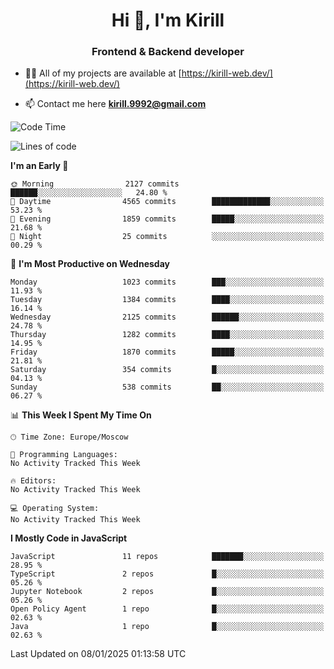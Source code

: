 <h1 align="center">Hi 👋, I'm Kirill</h1>
<h3 align="center">Frontend & Backend developer</h3>

- 👨‍💻 All of my projects are available at [https://kirill-web.dev/](https://kirill-web.dev/)

- 📫 Contact me here **kirill.9992@gmail.com**











<!--START_SECTION:waka-->
![Code Time](http://img.shields.io/badge/Code%20Time-2%2C088%20hrs%2036%20mins-blue)

![Lines of code](https://img.shields.io/badge/From%20Hello%20World%20I%27ve%20Written-5.3%20million%20lines%20of%20code-blue)

**I'm an Early 🐤** 

```text
🌞 Morning                2127 commits        ██████░░░░░░░░░░░░░░░░░░░   24.80 % 
🌆 Daytime                4565 commits        █████████████░░░░░░░░░░░░   53.23 % 
🌃 Evening                1859 commits        █████░░░░░░░░░░░░░░░░░░░░   21.68 % 
🌙 Night                  25 commits          ░░░░░░░░░░░░░░░░░░░░░░░░░   00.29 % 
```
📅 **I'm Most Productive on Wednesday** 

```text
Monday                   1023 commits        ███░░░░░░░░░░░░░░░░░░░░░░   11.93 % 
Tuesday                  1384 commits        ████░░░░░░░░░░░░░░░░░░░░░   16.14 % 
Wednesday                2125 commits        ██████░░░░░░░░░░░░░░░░░░░   24.78 % 
Thursday                 1282 commits        ████░░░░░░░░░░░░░░░░░░░░░   14.95 % 
Friday                   1870 commits        █████░░░░░░░░░░░░░░░░░░░░   21.81 % 
Saturday                 354 commits         █░░░░░░░░░░░░░░░░░░░░░░░░   04.13 % 
Sunday                   538 commits         ██░░░░░░░░░░░░░░░░░░░░░░░   06.27 % 
```


📊 **This Week I Spent My Time On** 

```text
🕑︎ Time Zone: Europe/Moscow

💬 Programming Languages: 
No Activity Tracked This Week

🔥 Editors: 
No Activity Tracked This Week

💻 Operating System: 
No Activity Tracked This Week
```

**I Mostly Code in JavaScript** 

```text
JavaScript               11 repos            ███████░░░░░░░░░░░░░░░░░░   28.95 % 
TypeScript               2 repos             █░░░░░░░░░░░░░░░░░░░░░░░░   05.26 % 
Jupyter Notebook         2 repos             █░░░░░░░░░░░░░░░░░░░░░░░░   05.26 % 
Open Policy Agent        1 repo              █░░░░░░░░░░░░░░░░░░░░░░░░   02.63 % 
Java                     1 repo              █░░░░░░░░░░░░░░░░░░░░░░░░   02.63 % 
```




 Last Updated on 08/01/2025 01:13:58 UTC
<!--END_SECTION:waka-->
